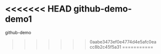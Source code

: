 <<<<<<< HEAD
github-demo-demo1
=======
github-demo
>>>>>>> 0aabe3473ef0e4774d4e5afc0eacc8b2c45f5a31
===========
